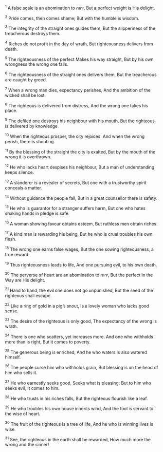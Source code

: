 <sup>1</sup> A false scale is an abomination to יהוה, But a perfect weight is His delight.

<sup>2</sup> Pride comes, then comes shame; But with the humble is wisdom.

<sup>3</sup> The integrity of the straight ones guides them, But the slipperiness of the treacherous destroys them.

<sup>4</sup> Riches do not profit in the day of wrath, But righteousness delivers from death.

<sup>5</sup> The righteousness of the perfect Makes his way straight, But by his own wrongness the wrong one falls.

<sup>6</sup> The righteousness of the straight ones delivers them, But the treacherous are caught by greed.

<sup>7</sup> When a wrong man dies, expectancy perishes, And the ambition of the wicked shall be lost.

<sup>8</sup> The righteous is delivered from distress, And the wrong one takes his place.

<sup>9</sup> The defiled one destroys his neighbour with his mouth, But the righteous is delivered by knowledge.

<sup>10</sup> When the righteous prosper, the city rejoices. And when the wrong perish, there is shouting.

<sup>11</sup> By the blessing of the straight the city is exalted, But by the mouth of the wrong it is overthrown.

<sup>12</sup> He who lacks heart despises his neighbour, But a man of understanding keeps silence.

<sup>13</sup> A slanderer is a revealer of secrets, But one with a trustworthy spirit conceals a matter.

<sup>14</sup> Without guidance the people fall, But in a great counsellor there is safety.

<sup>15</sup> He who is guarantor for a stranger suffers harm, But one who hates shaking hands in pledge is safe.

<sup>16</sup> A woman showing favour obtains esteem, But ruthless men obtain riches.

<sup>17</sup> A kind man is rewarding his being, But he who is cruel troubles his own flesh.

<sup>18</sup> The wrong one earns false wages, But the one sowing righteousness, a true reward.

<sup>19</sup> Thus righteousness leads to life, And one pursuing evil, to his own death.

<sup>20</sup> The perverse of heart are an abomination to יהוה, But the perfect in the Way are His delight.

<sup>21</sup> Hand to hand, the evil one does not go unpunished, But the seed of the righteous shall escape.

<sup>22</sup> Like a ring of gold in a pig’s snout, Is a lovely woman who lacks good sense.

<sup>23</sup> The desire of the righteous is only good, The expectancy of the wrong is wrath.

<sup>24</sup> There is one who scatters, yet increases more. And one who withholds more than is right, But it comes to poverty.

<sup>25</sup> The generous being is enriched, And he who waters is also watered himself.

<sup>26</sup> The people curse him who withholds grain, But blessing is on the head of him who sells it.

<sup>27</sup> He who earnestly seeks good, Seeks what is pleasing; But to him who seeks evil, It comes to him.

<sup>28</sup> He who trusts in his riches falls, But the righteous flourish like a leaf.

<sup>29</sup> He who troubles his own house inherits wind, And the fool is servant to the wise of heart.

<sup>30</sup> The fruit of the righteous is a tree of life, And he who is winning lives is wise.

<sup>31</sup> See, the righteous in the earth shall be rewarded, How much more the wrong and the sinner!

